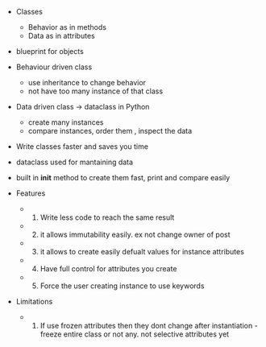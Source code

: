 - Classes
    - Behavior as in methods
    - Data as in attributes
- blueprint for objects
- Behaviour driven class
    - use inheritance to change behavior
    - not have too many instance of that class
- Data driven class   -> dataclass in Python
    - create many instances
    - compare instances, order them , inspect the data

- Write classes faster and saves you time
- dataclass used for mantaining data
- built in __init__ method to create them fast, print and compare easily
- Features
    - 1. Write less code to reach the same result
    - 2. it allows immutability easily. ex not change owner of post 
    - 3. it allows to create easily defualt values for instance attributes 
    - 4. Have full control for attributes you create
    - 5. Force the user creating instance to use keywords
- Limitations
    - 1. If use frozen attributes then they dont change after instantiation - freeze entire class or not any. not selective attributes yet
